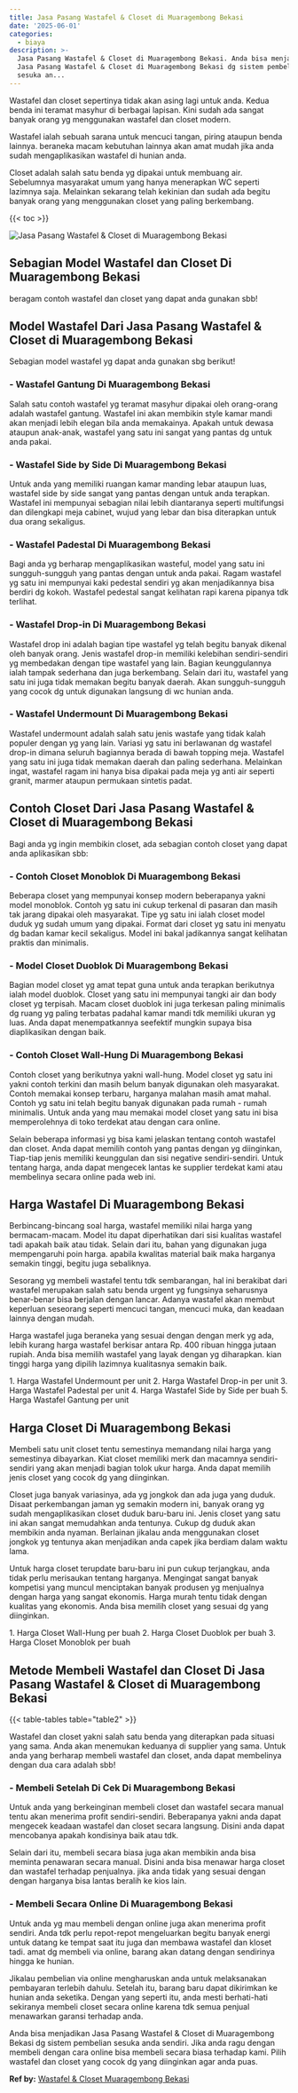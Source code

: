 ```yaml
---
title: Jasa Pasang Wastafel & Closet di Muaragembong Bekasi
date: '2025-06-01'
categories:
  - biaya
description: >-
  Jasa Pasang Wastafel & Closet di Muaragembong Bekasi. Anda bisa menjadikan
  Jasa Pasang Wastafel & Closet di Muaragembong Bekasi dg sistem pembelian
  sesuka an...
---
```


Wastafel dan closet sepertinya tidak akan asing lagi untuk anda. Kedua benda ini teramat masyhur di berbagai lapisan. Kini sudah ada sangat banyak orang yg menggunakan wastafel dan closet modern.

Wastafel ialah sebuah sarana untuk mencuci tangan, piring ataupun benda lainnya. beraneka macam kebutuhan lainnya akan amat mudah jika anda sudah mengaplikasikan wastafel di hunian anda.

Closet adalah salah satu benda yg dipakai untuk membuang air. Sebelumnya masyarakat umum yang hanya menerapkan WC seperti lazimnya saja. Melainkan sekarang telah kekinian dan sudah ada begitu banyak orang yang menggunakan closet yang paling berkembang.

{{< toc >}}

![Jasa Pasang Wastafel & Closet di Muaragembong Bekasi](/images/wastafel-closet-murah50.png)

## Sebagian Model Wastafel dan Closet Di Muaragembong Bekasi

beragam contoh wastafel dan closet yang dapat anda gunakan sbb!

## Model Wastafel Dari Jasa Pasang Wastafel & Closet di Muaragembong Bekasi

Sebagian model wastafel yg dapat anda gunakan sbg berikut!

### \- Wastafel Gantung Di Muaragembong Bekasi

Salah satu contoh wastafel yg teramat masyhur dipakai oleh orang-orang adalah wastafel gantung. Wastafel ini akan membikin style kamar mandi akan menjadi lebih elegan bila anda memakainya. Apakah untuk dewasa ataupun anak-anak, wastafel yang satu ini sangat yang pantas dg untuk anda pakai.

### \- Wastafel Side by Side Di Muaragembong Bekasi

Untuk anda yang memiliki ruangan kamar manding lebar ataupun luas, wastafel side by side sangat yang pantas dengan untuk anda terapkan. Wastafel ini mempunyai sebagian nilai lebih diantaranya seperti multifungsi dan dilengkapi meja cabinet, wujud yang lebar dan bisa diterapkan untuk dua orang sekaligus.

### \- Wastafel Padestal Di Muaragembong Bekasi

Bagi anda yg berharap mengaplikasikan wasteful, model yang satu ini sungguh-sungguh yang pantas dengan untuk anda pakai. Ragam wastafel yg satu ini mempunyai kaki pedestal sendiri yg akan menjadikannya bisa berdiri dg kokoh. Wastafel pedestal sangat kelihatan rapi karena pipanya tdk terlihat.

### \- Wastafel Drop-in Di Muaragembong Bekasi

Wastafel drop ini adalah bagian tipe wastafel yg telah begitu banyak dikenal oleh banyak orang. Jenis wastafel drop-in memiliki kelebihan sendiri-sendiri yg membedakan dengan tipe wastafel yang lain. Bagian keunggulannya ialah tampak sederhana dan juga berkembang. Selain dari itu, wastafel yang satu ini juga tidak memakan begitu banyak daerah. Akan sungguh-sungguh yang cocok dg untuk digunakan langsung di wc hunian anda.

### \- Wastafel Undermount Di Muaragembong Bekasi

Wastafel undermount adalah salah satu jenis wastafe yang tidak kalah populer dengan yg yang lain. Variasi yg satu ini berlawanan dg wastafel drop-in dimana seluruh bagiannya berada di bawah topping meja. Wastafel yang satu ini juga tidak memakan daerah dan paling sederhana. Melainkan ingat, wastafel ragam ini hanya bisa dipakai pada meja yg anti air seperti granit, marmer ataupun permukaan sintetis padat.

## Contoh Closet Dari Jasa Pasang Wastafel & Closet di Muaragembong Bekasi

Bagi anda yg ingin membikin closet, ada sebagian contoh closet yang dapat anda aplikasikan sbb:

### \- Contoh Closet Monoblok Di Muaragembong Bekasi

Beberapa closet yang mempunyai konsep modern beberapanya yakni model monoblok. Contoh yg satu ini cukup terkenal di pasaran dan masih tak jarang dipakai oleh masyarakat. Tipe yg satu ini ialah closet model duduk yg sudah umum yang dipakai. Format dari closet yg satu ini menyatu dg badan kamar kecil sekaligus. Model ini bakal jadikannya sangat kelihatan praktis dan minimalis.

### \- Model Closet Duoblok Di Muaragembong Bekasi

Bagian model closet yg amat tepat guna untuk anda terapkan berikutnya ialah model duoblok. Closet yang satu ini mempunyai tangki air dan body closet yg terpisah. Macam closet duoblok ini juga terkesan paling minimalis dg ruang yg paling terbatas padahal kamar mandi tdk memiliki ukuran yg luas. Anda dapat menempatkannya seefektif mungkin supaya bisa diaplikasikan dengan baik.

### \- Contoh Closet Wall-Hung Di Muaragembong Bekasi

Contoh closet yang berikutnya yakni wall-hung. Model closet yg satu ini yakni contoh terkini dan masih belum banyak digunakan oleh masyarakat. Contoh memakai konsep terbaru, harganya malahan masih amat mahal. Contoh yg satu ini telah begitu banyak digunakan pada rumah - rumah minimalis. Untuk anda yang mau memakai model closet yang satu ini bisa memperolehnya di toko terdekat atau dengan cara online.

Selain beberapa informasi yg bisa kami jelaskan tentang contoh wastafel dan closet. Anda dapat memilih contoh yang pantas dengan yg diinginkan, Tiap-tiap jenis memiliki keunggulan dan sisi negative sendiri-sendiri. Untuk tentang harga, anda dapat mengecek lantas ke supplier terdekat kami atau membelinya secara online pada web ini.

## Harga Wastafel Di Muaragembong Bekasi

Berbincang-bincang soal harga, wastafel memiliki nilai harga yang bermacam-macam. Model itu dapat diperhatikan dari sisi kualitas wastafel tadi apakah baik atau tidak. Selain dari itu, bahan yang digunakan juga mempengaruhi poin harga. apabila kwalitas material baik maka harganya semakin tinggi, begitu juga sebaliknya.

Sesorang yg membeli wastafel tentu tdk sembarangan, hal ini berakibat dari wastafel merupakan salah satu benda urgent yg fungsinya seharusnya benar-benar bisa berjalan dengan lancar. Adanya wastafel akan membut keperluan seseorang seperti mencuci tangan, mencuci muka, dan keadaan lainnya dengan mudah.

Harga wastafel juga beraneka yang sesuai dengan dengan merk yg ada, lebih kurang harga wastafel berkisar antara Rp. 400 ribuan hingga jutaan rupiah. Anda bisa memilih wastafel yang layak dengan yg diharapkan. kian tinggi harga yang dipilih lazimnya kualitasnya semakin baik.

1\. Harga Wastafel Undermount per unit 2. Harga Wastafel Drop-in per unit 3. Harga Wastafel Padestal per unit 4. Harga Wastafel Side by Side per buah 5. Harga Wastafel Gantung per unit

## Harga Closet Di Muaragembong Bekasi

Membeli satu unit closet tentu semestinya memandang nilai harga yang semestinya dibayarkan. Kiat closet memiliki merk dan macamnya sendiri-sendiri yang akan menjadi bagian tolok ukur harga. Anda dapat memilih jenis closet yang cocok dg yang diinginkan.

Closet juga banyak variasinya, ada yg jongkok dan ada juga yang duduk. Disaat perkembangan jaman yg semakin modern ini, banyak orang yg sudah mengaplikasikan closet duduk baru-baru ini. Jenis closet yang satu ini akan sangat memudahkan anda tentunya. Cukup dg duduk akan membikin anda nyaman. Berlainan jikalau anda menggunakan closet jongkok yg tentunya akan menjadikan anda capek jika berdiam dalam waktu lama.

Untuk harga closet terupdate baru-baru ini pun cukup terjangkau, anda tidak perlu merisaukan tentang harganya. Mengingat sangat banyak kompetisi yang muncul menciptakan banyak produsen yg menjualnya dengan harga yang sangat ekonomis. Harga murah tentu tidak dengan kualitas yang ekonomis. Anda bisa memilih closet yang sesuai dg yang diinginkan.

1\. Harga Closet Wall-Hung per buah 2. Harga Closet Duoblok per buah 3. Harga Closet Monoblok per buah

## Metode Membeli Wastafel dan Closet Di Jasa Pasang Wastafel & Closet di Muaragembong Bekasi

{{< table-tables table="table2" >}}

Wastafel dan closet yakni salah satu benda yang diterapkan pada situasi yang sama. Anda akan menemukan keduanya di supplier yang sama. Untuk anda yang berharap membeli wastafel dan closet, anda dapat membelinya dengan dua cara adalah sbb!

### \- Membeli Setelah Di Cek Di Muaragembong Bekasi

Untuk anda yang berkeinginan membeli closet dan wastafel secara manual tentu akan menerima profit sendiri-sendiri. Beberapanya yakni anda dapat mengecek keadaan wastafel dan closet secara langsung. Disini anda dapat mencobanya apakah kondisinya baik atau tdk.

Selain dari itu, membeli secara biasa juga akan membikin anda bisa meminta penawaran secara manual. Disini anda bisa menawar harga closet dan wastafel terhadap penjualnya. jika anda tidak yang sesuai dengan dengan harganya bisa lantas beralih ke kios lain.

### \- Membeli Secara Online Di Muaragembong Bekasi

Untuk anda yg mau membeli dengan online juga akan menerima profit sendiri. Anda tdk perlu repot-repot mengeluarkan begitu banyak energi untuk datang ke tempat saat itu juga dan membawa wastafel dan kloset tadi. amat dg membeli via online, barang akan datang dengan sendirinya hingga ke hunian.

Jikalau pembelian via online mengharuskan anda untuk melaksanakan pembayaran terlebih dahulu. Setelah itu, barang baru dapat dikirimkan ke hunian anda seketika. Dengan yang seperti itu, anda mesti berhati-hati sekiranya membeli closet secara online karena tdk semua penjual menawarkan garansi terhadap anda.

Anda bisa menjadikan Jasa Pasang Wastafel & Closet di Muaragembong Bekasi dg sistem pembelian sesuka anda sendiri. Jika anda ragu dengan membeli dengan cara online bisa membeli secara biasa terhadap kami. Pilih wastafel dan closet yang cocok dg yang diinginkan agar anda puas.

**Ref by:** [Wastafel & Closet Muaragembong Bekasi](https://id.wikipedia.org/wiki/Wastafel)
